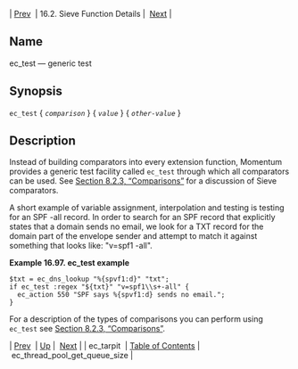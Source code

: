 | [Prev](sieve.ref.ec_tarpit)  | 16.2. Sieve Function Details |  [Next](sieve.ref.ec_thread_pool_get_queue_size) |

<a name="sieve.ref.ec_test"></a>
## Name

ec_test — generic test

## Synopsis

`ec_test` { *`comparison`* } { *`value`* } { *`other-value`* }

<a name="idp30636176"></a>
## Description

Instead of building comparators into every extension function, Momentum provides a generic test facility called `ec_test` through which all comparators can be used. See [Section 8.2.3, “Comparisons”](sieve.syntax.basic#sieve.syntax.basic.comparisons "8.2.3. Comparisons") for a discussion of Sieve comparators.

A short example of variable assignment, interpolation and testing is testing for an SPF -all record. In order to search for an SPF record that explicitly states that a domain sends no email, we look for a TXT record for the domain part of the envelope sender and attempt to match it against something that looks like: "v=spf1 -all".

<a name="example.ec_test"></a>

**Example 16.97. ec_test example**

```
$txt = ec_dns_lookup "%{spvf1:d}" "txt";
if ec_test :regex "${txt}" "v=spf1\\s+-all" {
  ec_action 550 "SPF says %{spvf1:d} sends no email.";
}
```

For a description of the types of comparisons you can perform using `ec_test` see [Section 8.2.3, “Comparisons”](sieve.syntax.basic#sieve.syntax.basic.comparisons "8.2.3. Comparisons").

| [Prev](sieve.ref.ec_tarpit)  | [Up](sieve.ref.files) |  [Next](sieve.ref.ec_thread_pool_get_queue_size) |
| ec_tarpit  | [Table of Contents](index) |  ec_thread_pool_get_queue_size |
